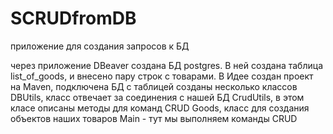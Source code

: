 # SCRUDfromDB
приложение для создания запросов к БД
 
через приложение DBeaver создана БД postgres. В ней создана таблица list_of_goods, и внесено пару строк с товарами.
В Идее создан проект на Maven, подключена БД с таблицей
созданы несколько классов
DBUtils, класс отвечает за соединения с нашей БД
CrudUtils, в этом класе описаны методы для команд CRUD
Goods, класс для создания объектов наших товаров
Main - тут мы выполняем команды CRUD
